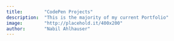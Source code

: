 ```yaml
---
title:        "CodePen Projects"
description:  "This is the majority of my current Portfolio"
image:        "http://placehold.it/400x200"
author:       "Nabil Ahlhauser"
---
```

